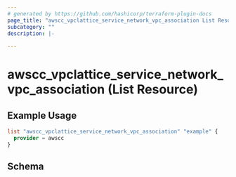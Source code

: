 ```yaml
---
# generated by https://github.com/hashicorp/terraform-plugin-docs
page_title: "awscc_vpclattice_service_network_vpc_association List Resource - terraform-provider-awscc"
subcategory: ""
description: |-
  
---
```


# awscc_vpclattice_service_network_vpc_association (List Resource)



## Example Usage

```terraform
list "awscc_vpclattice_service_network_vpc_association" "example" {
  provider = awscc
}
```

<!-- schema generated by tfplugindocs -->
## Schema
